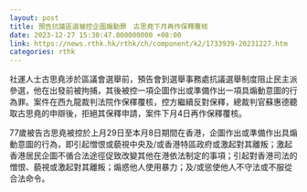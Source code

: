 ```yaml
---
layout: post
title: 預告抗議區選被控企圖煽動罪　古思堯下月再作保釋覆核
date: 2023-12-27 15:30:47.000000000 +08:00
link: https://news.rthk.hk/rthk/ch/component/k2/1733939-20231227.htm
categories: rthk
---
```


社運人士古思堯涉於區議會選舉前，預告會到選舉事務處抗議選舉制度阻止民主派參選，他在出發前被拘捕，其後被控一項企圖作出或準備作出一項具煽動意圖的行為罪。案件在西九龍裁判法院作保䆁覆核，控方繼續反對保釋，總裁判官蘇惠德聽取古思堯的申辯後，拒絕其保釋申請，案件下月4日再作保釋覆核。

77歲被告古思堯被控於上月29日至本月8日期間在香港，企圖作出或準備作出具煽動意圖的行為，即引起憎恨或藐視中央及/或香港特區政府或激起對其離叛；激起香港居民企圖不循合法途徑促致改變其他在港依法制定的事項；引起對香港司法的憎恨、藐視或激起對其離叛；煽惑他人使用暴力；及/或慫使他人不守法或不服從合法命令。
